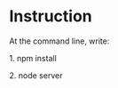 <h1>Instruction</h1>

<p>At the command line, write:</p>
<p>1. npm install</p>
<p>2. node server</p>
